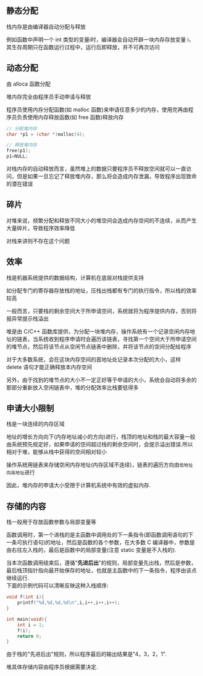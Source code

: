 <!--
 * @Description: 
 * @Version: 1.0
 * @Author: DaLao
 * @Email: dalao_li@163.com
 * @Date: 2021-02-16 23:46:39
 * @LastEditors: DaLao
 * @LastEditTime: 2022-01-13 11:20:49
-->

## 静态分配

栈内存是由编译器自动分配与释放

例如函数中声明一个 int 类型的变量i时，编译器会自动开辟一块内存存放变量 i，其生存周期只在函数运行过程中，运行后即释放，并不可再次访问

## 动态分配  

由 alloca 函数分配

堆内存完全由程序员手动申请与释放

程序员使用内存分配函数(如 malloc 函数)来申请任意多少的内存，使用完再由程序员负责使用内存释放函数(如 free 函数)释放内存

```c
// 分配堆内存
char *p1 = (char *)malloc(4);

// 释放堆内存
free(p1);
p1=NULL;
```

对栈内存的自动释放而言，虽然堆上的数据只要程序员不释放空间就可以一直访问，但是如果一旦忘记了释放堆内存，那么将会造成内存泄漏，导致程序出现致命的潜在错误

## 碎片

对堆来说，频繁分配和释放不同大小的堆空间会造成内存空间的不连续，从而产生大量碎片，导致程序效率降低

对栈来讲则不存在这个问题

##  效率

栈是机器系统提供的数据结构，计算机在底层对栈提供支持

如分配专门的寄存器存放栈的地址，压栈出栈都有专门的执行指令，所以栈的效率较高

一般而言，只要栈的剩余空间大于所申请空间，系统就将为程序提供内存，否则将报异常提示栈溢出

堆是由 C/C++ 函数库提供，为分配一块堆内存，操作系统有一个记录空闲内存地址的链表，当系统收到程序申请时会遍历该链表，寻找第一个空间大于所申请空间的堆节点，然后将该节点从空闲节点链表中删除，并将该节点的空间分配给程序

对于大多数系统，会在这块内存空间的首地址处记录本次分配的大小，这样 delete 语句才能正确释放本内存空间

另外，由于找到的堆节点的大小不一定正好等于申请的大小，系统会自动将多余的那部分重新放入空闲链表中，堆的分配效率比栈要低得多


## 申请大小限制

栈是一块连续的内存区域

地址的增长方向向下(内存地址减小的方向)进行，栈顶的地址和栈的最大容量一般由系统预先规定好，如果申请的空间超过栈的剩余空间时，会提示溢出错误.所以相对于堆，能够从栈中获得的空间相对较小

操作系统用链表来存储空闲内存地址(内存区域不连续)，链表的遍历方向由`低地址向高地址`进行

因此，堆内存的申请大小受限于计算机系统中有效的虚拟内存.


## 存储的内容

栈一般用于存放函数参数与局部变量等

函数调用时，第一个进栈的是主函数中调用处的下一条指令(即函数调用语句的下一条可执行语句)的地址，然后是函数的各个参数，在大多数 C 编译器中，参数是由右往左入栈的，最后是函数中的局部变量(注意 static 变量是不入栈的).

当本次函数调用结束后，遵循"**先进后出**"的规则，局部变量先出栈，然后是参数，最后栈顶指针指向最开始保存的地址，也就是主函数中的下一条指令，程序由该点继续运行.  
下面的示例代码可以清晰反映这种入栈顺序:
```c
void f(int i){
    printf("%d,%d,%d,%d\n",i,i++,i++,i++);
}

int main(void){
    int i = 1;
    f(i);
    return 0;
}
```
由于栈的"先进后出"规则，所以程序最后的输出结果是"4，3，2，1".

堆具体存储内容由程序员根据需要决定.
